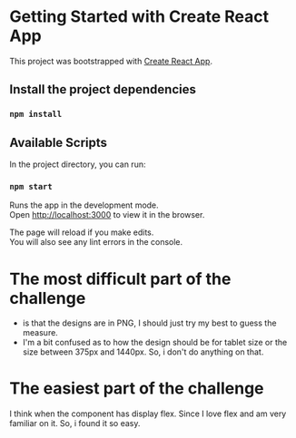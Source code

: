 # Getting Started with Create React App

This project was bootstrapped with [Create React App](https://github.com/facebook/create-react-app).

## Install the project dependencies
### `npm install`

## Available Scripts

In the project directory, you can run:

### `npm start`

Runs the app in the development mode.\
Open [http://localhost:3000](http://localhost:3000) to view it in the browser.

The page will reload if you make edits.\
You will also see any lint errors in the console.

# The most difficult part of the challenge
- is that the designs are in PNG, I should just try my best to guess the measure.
- I'm a bit confused as to how the design should be for tablet size or the size between 375px and 1440px. So, i don't do anything on that.

# The easiest part of the challenge
I think when the component has display flex. Since I love flex and am very familiar on it. So, i found it so easy.